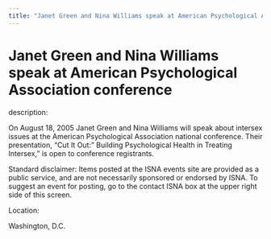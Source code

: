 ```yaml
---
title: "Janet Green and Nina Williams speak at American Psychological Association conference"
---
```


# Janet Green and Nina Williams speak at American Psychological Association conference

  
description:  
  


On August 18, 2005 Janet Green and Nina Williams will speak about intersex issues at the American Psychological Association national conference. Their presentation, &#8220;Cut It Out:&#8221; Building Psychological Health in Treating Intersex,&#8221; is open to conference registrants.

  
  


Standard disclaimer: Items posted at the ISNA events site are provided as a public service, and are not necessarily sponsored or endorsed by ISNA. To suggest an event for posting, go to the contact ISNA box at the upper right side of this screen. 

  


  


  
Location:  
  
Washington, D.C.
